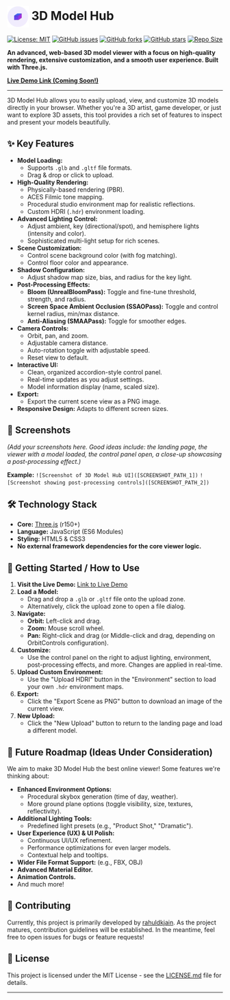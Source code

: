 # <img src="assets/3d_model_hub_logo.svg" alt="3D Model Hub Icon" width="50" valign="middle"> 3D Model Hub

[![License: MIT](https://img.shields.io/badge/License-MIT-yellow.svg)](https://opensource.org/licenses/MIT)
[![GitHub issues](https://img.shields.io/github/issues/rahuldkjain/3d-model-hub)](https://github.com/rahuldkjain/3d-model-hub/issues)
[![GitHub forks](https://img.shields.io/github/forks/rahuldkjain/3d-model-hub)](https://github.com/rahuldkjain/3d-model-hub/network)
[![GitHub stars](https://img.shields.io/github/stars/rahuldkjain/3d-model-hub)](https://github.com/rahuldkjain/3d-model-hub/stargazers)
[![Repo Size](https://img.shields.io/github/repo-size/rahuldkjain/3d-model-hub)](https://github.com/rahuldkjain/3d-model-hub)

<!-- Add GitHub Actions workflow badge here once set up -->
<!-- [![Build Status](https://github.com/rahuldkjain/3d-model-hub/actions/workflows/main.yml/badge.svg)](https://github.com/rahuldkjain/3d-model-hub/actions/workflows/main.yml) -->

**An advanced, web-based 3D model viewer with a focus on high-quality rendering, extensive customization, and a smooth user experience. Built with Three.js.**

**[Live Demo Link (Coming Soon!)](#)** <!-- Replace with your GitHub Pages link -->

---

3D Model Hub allows you to easily upload, view, and customize 3D models directly in your browser. Whether you\'re a 3D artist, game developer, or just want to explore 3D assets, this tool provides a rich set of features to inspect and present your models beautifully.

## ✨ Key Features

- **Model Loading:**
  - Supports `.glb` and `.gltf` file formats.
  - Drag & drop or click to upload.
- **High-Quality Rendering:**
  - Physically-based rendering (PBR).
  - ACES Filmic tone mapping.
  - Procedural studio environment map for realistic reflections.
  - Custom HDRI (`.hdr`) environment loading.
- **Advanced Lighting Control:**
  - Adjust ambient, key (directional/spot), and hemisphere lights (intensity and color).
  - Sophisticated multi-light setup for rich scenes.
- **Scene Customization:**
  - Control scene background color (with fog matching).
  - Control floor color and appearance.
- **Shadow Configuration:**
  - Adjust shadow map size, bias, and radius for the key light.
- **Post-Processing Effects:**
  - **Bloom (UnrealBloomPass):** Toggle and fine-tune threshold, strength, and radius.
  - **Screen Space Ambient Occlusion (SSAOPass):** Toggle and control kernel radius, min/max distance.
  - **Anti-Aliasing (SMAAPass):** Toggle for smoother edges.
- **Camera Controls:**
  - Orbit, pan, and zoom.
  - Adjustable camera distance.
  - Auto-rotation toggle with adjustable speed.
  - Reset view to default.
- **Interactive UI:**
  - Clean, organized accordion-style control panel.
  - Real-time updates as you adjust settings.
  - Model information display (name, scaled size).
- **Export:**
  - Export the current scene view as a PNG image.
- **Responsive Design:** Adapts to different screen sizes.

## 📸 Screenshots

_(Add your screenshots here. Good ideas include: the landing page, the viewer with a model loaded, the control panel open, a close-up showcasing a post-processing effect.)_

**Example:**
`![Screenshot of 3D Model Hub UI]([SCREENSHOT_PATH_1])`
`![Screenshot showing post-processing controls]([SCREENSHOT_PATH_2])`

## 🛠️ Technology Stack

- **Core:** [Three.js](https://threejs.org/) (r150+)
- **Language:** JavaScript (ES6 Modules)
- **Styling:** HTML5 & CSS3
- **No external framework dependencies for the core viewer logic.**

## 🚀 Getting Started / How to Use

1.  **Visit the Live Demo:** [Link to Live Demo](#) <!-- Update this link -->
2.  **Load a Model:**
    - Drag and drop a `.glb` or `.gltf` file onto the upload zone.
    - Alternatively, click the upload zone to open a file dialog.
3.  **Navigate:**
    - **Orbit:** Left-click and drag.
    - **Zoom:** Mouse scroll wheel.
    - **Pan:** Right-click and drag (or Middle-click and drag, depending on OrbitControls configuration).
4.  **Customize:**
    - Use the control panel on the right to adjust lighting, environment, post-processing effects, and more. Changes are applied in real-time.
5.  **Upload Custom Environment:**
    - Use the "Upload HDRI" button in the "Environment" section to load your own `.hdr` environment maps.
6.  **Export:**
    - Click the "Export Scene as PNG" button to download an image of the current view.
7.  **New Upload:**
    - Click the "New Upload" button to return to the landing page and load a different model.

## 🔮 Future Roadmap (Ideas Under Consideration)

We aim to make 3D Model Hub the best online viewer! Some features we\'re thinking about:

- **Enhanced Environment Options:**
  - Procedural skybox generation (time of day, weather).
  - More ground plane options (toggle visibility, size, textures, reflectivity).
- **Additional Lighting Tools:**
  - Predefined light presets (e.g., "Product Shot," "Dramatic").
- **User Experience (UX) & UI Polish:**
  - Continuous UI/UX refinement.
  - Performance optimizations for even larger models.
  - Contextual help and tooltips.
- **Wider File Format Support:** (e.g., FBX, OBJ)
- **Advanced Material Editor.**
- **Animation Controls.**
- And much more!

## 🤝 Contributing

Currently, this project is primarily developed by [rahuldkjain](https://github.com/rahuldkjain). As the project matures, contribution guidelines will be established. In the meantime, feel free to open issues for bugs or feature requests!

## 📜 License

This project is licensed under the MIT License - see the [LICENSE.md](LICENSE.md) file for details.

---
